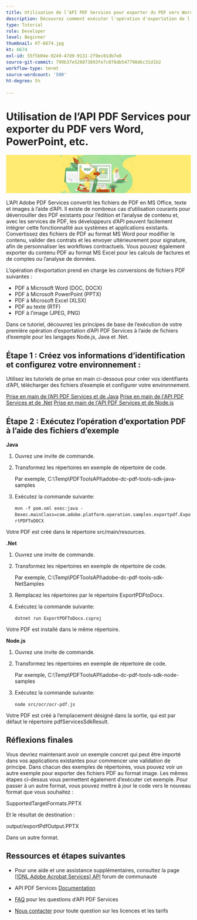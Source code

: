 ```yaml
---
title: Utilisation de l’API PDF Services pour exporter du PDF vers Word, PowerPoint, etc.
description: Découvrez comment exécuter l'opération d'exportation de l'API PDF Services à l'aide des fichiers d'exemple pour les langages Node.js, Java et .Net
type: Tutorial
role: Developer
level: Beginner
thumbnail: KT-6674.jpg
kt: 6674
exl-id: 55f5b04e-0249-47d9-9131-2f9ec01db7e8
source-git-commit: 799b37e526073893fe7c078db547798d6c31d1b2
workflow-type: tm+mt
source-wordcount: '500'
ht-degree: 5%

---
```


# Utilisation de l’API PDF Services pour exporter du PDF vers Word, PowerPoint, etc.

![Créer une image de héros PDF](assets/ExportPDF_hero.jpg)

L’API Adobe PDF Services convertit les fichiers de PDF en MS Office, texte et images à l’aide d’API. Il existe de nombreux cas d’utilisation courants pour déverrouiller des PDF existants pour l’édition et l’analyse de contenu et, avec les services de PDF, les développeurs d’API peuvent facilement intégrer cette fonctionnalité aux systèmes et applications existants. Convertissez des fichiers de PDF au format MS Word pour modifier le contenu, valider des contrats et les envoyer ultérieurement pour signature, afin de personnaliser les workflows contractuels. Vous pouvez également exporter du contenu PDF au format MS Excel pour les calculs de factures et de comptes ou l’analyse de données.

L’opération d’exportation prend en charge les conversions de fichiers PDF suivantes :

* PDF à Microsoft Word (DOC, DOCX)
* PDF à Microsoft PowerPoint (PPTX)
* PDF à Microsoft Excel (XLSX)
* PDF au texte (RTF)
* PDF à l’image (JPEG, PNG)

Dans ce tutoriel, découvrez les principes de base de l’exécution de votre première opération d’exportation d’API PDF Services à l’aide de fichiers d’exemple pour les langages Node.js, Java et .Net.

## Étape 1 : Créez vos informations d’identification et configurez votre environnement :

Utilisez les tutoriels de prise en main ci-dessous pour créer vos identifiants d’API, télécharger des fichiers d’exemple et configurer votre environnement.

[Prise en main de l’API PDF Services et de Java](gettingstartedjava.md)
[Prise en main de l&#39;API PDF Services et de .Net](gettingstartednet.md)
[Prise en main de l&#39;API PDF Services et de Node.js](createpdffromhtml.md)

## Étape 2 : Exécutez l’opération d’exportation PDF à l’aide des fichiers d’exemple

**Java**

1. Ouvrez une invite de commande.

1. Transformez les répertoires en exemple de répertoire de code.

   Par exemple, C:\Temp\PDFToolsAPI\adobe-dc-pdf-tools-sdk-java-samples

1. Exécutez la commande suivante:

   `mvn -f pom.xml exec:java -Dexec.mainClass=com.adobe.platform.operation.samples.exportpdf.ExportPDFToDOCX`

Votre PDF est créé dans le répertoire src/main/resources.

**.Net**

1. Ouvrez une invite de commande.

1. Transformez les répertoires en exemple de répertoire de code.

   Par exemple, C:\Temp\PDFToolsAPI\adobe-dc-pdf-tools-sdk-NetSamples

1. Remplacez les répertoires par le répertoire ExportPDFtoDocx.

1. Exécutez la commande suivante:

   `dotnet run ExportPDFToDocx.csproj`

Votre PDF est installé dans le même répertoire.

**Node.js**

1. Ouvrez une invite de commande.

1. Transformez les répertoires en exemple de répertoire de code.

   Par exemple, C:\Temp\PDFToolsAPI\adobe-dc-pdf-tools-sdk-node-samples

1. Exécutez la commande suivante:

   `node src/ocr/ocr-pdf.js`

Votre PDF est créé à l’emplacement désigné dans la sortie, qui est par défaut le répertoire pdfServicesSdkResult.

## Réflexions finales

Vous devriez maintenant avoir un exemple concret qui peut être importé dans vos applications existantes pour commencer une validation de principe. Dans chacun des exemples de répertoires, vous pouvez voir un autre exemple pour exporter des fichiers PDF au format image. Les mêmes étapes ci-dessus vous permettent également d’exécuter cet exemple. Pour passer à un autre format, vous pouvez mettre à jour le code vers le nouveau format que vous souhaitez :

SupportedTargetFormats.PPTX

Et le résultat de destination :

output/exportPdfOutput.PPTX

Dans un autre format.

## Ressources et étapes suivantes

* Pour une aide et une assistance supplémentaires, consultez la page [[!DNL Adobe Acrobat Services] API](https://community.adobe.com/t5/document-cloud-sdk/bd-p/Document-Cloud-SDK?page=1&amp;sort=latest_replies&amp;filter=all) forum de communauté

* API PDF Services [Documentation](https://www.adobe.com/go/pdftoolsapi_doc)

* [FAQ](https://community.adobe.com/t5/document-cloud-sdk/faq-for-document-services-pdf-tools-api/m-p/10726197) pour les questions d’API PDF Services

* [Nous contacter](https://www.adobe.com/go/pdftoolsapi_requestform) pour toute question sur les licences et les tarifs
